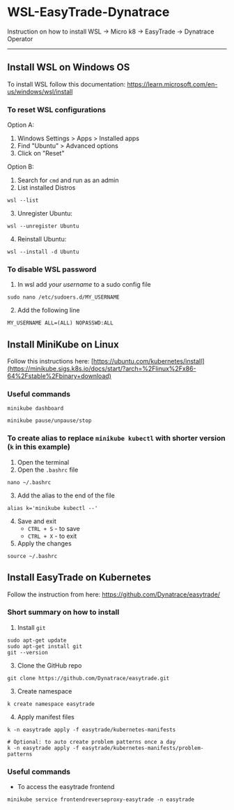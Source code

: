 # WSL-EasyTrade-Dynatrace
Instruction on how to install WSL -> Micro k8 -> EasyTrade -> Dynatrace Operator

----
## Install WSL on Windows OS

To install WSL follow this documentation: https://learn.microsoft.com/en-us/windows/wsl/install

### To reset WSL configurations

Option A:
1. Windows Settings > Apps > Installed apps
2. Find "Ubuntu" > Advanced options
3. Click on "Reset"

Option B:
1. Search for `cmd` and run as an admin
2. List installed Distros
  ```
  wsl --list
  ```
3. Unregister Ubuntu:
  ```
  wsl --unregister Ubuntu
  ```
4. Reinstall Ubuntu:
  ```
  wsl --install -d Ubuntu 
  ```

### To disable WSL password
1. In wsl add *your username* to a sudo config file
  ```
  sudo nano /etc/sudoers.d/MY_USERNAME
  ```
2. Add the following line
  ```
  MY_USERNAME ALL=(ALL) NOPASSWD:ALL
  ```

## Install MiniKube on Linux

Follow this instructions here: [https://ubuntu.com/kubernetes/install](https://minikube.sigs.k8s.io/docs/start/?arch=%2Flinux%2Fx86-64%2Fstable%2Fbinary+download)


### Useful commands
```
minikube dashboard

minikube pause/unpause/stop
```


### To create alias to replace `minikube kubectl` with shorter version (`k` in this example)
1. Open the terminal
2. Open the `.bashrc` file
  ```
  nano ~/.bashrc
  ```
3. Add the alias to the end of the file
  ```
  alias k='minikube kubectl --'
  ```
4. Save and exit
    - `CTRL + S` - to save
    - `CTRL + X` - to exit
5. Apply the changes
  ```
  source ~/.bashrc
  ```

## Install EasyTrade on Kubernetes

Follow the instruction from here: https://github.com/Dynatrace/easytrade/

### Short summary on how to install
1. Install `git`
  ```
  sudo apt-get update
  sudo apt-get install git
  git --version
  ```
3. Clone the GitHub repo
  ```
  git clone https://github.com/Dynatrace/easytrade.git
  ```
3. Create namespace
  ```
  k create namespace easytrade
  ```
4. Apply manifest files
  ```
  k -n easytrade apply -f easytrade/kubernetes-manifests

  # Optional: to auto create problem patterns once a day
  k -n easytrade apply -f easytrade/kubernetes-manifests/problem-patterns
  ```


### Useful commands
* To access the easytrade frontend
```
minikube service frontendreverseproxy-easytrade -n easytrade
```
